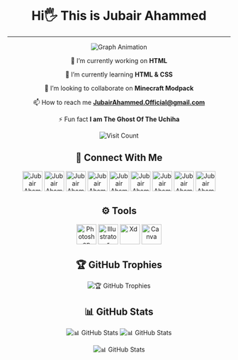 <!-- Heading -->
<h1 align="center">Hi🖐 This is Jubair Ahammed</h1>
<hr />

<!-- Graph Animation -->
<div align="center">
 
   ![Graph Animation](https://github.com/JubairAhammed-Official/GitHub-Graph/blob/main/Graph-Animation/github-contribution-grid-snake-dark.svg)

</div>

<!-- Status -->
<div align="center">

   <p >🔭 I’m currently working on <b>HTML</b></p>
   <p >🌱 I’m currently learning <b>HTML & CSS</b></p>
   <p >👯 I’m looking to collaborate on <b>Minecraft Modpack</b></p>
   <p >📫 How to reach me <a href="mailto:JubairAhammed.Official@gmail.com"><b>JubairAhammed.Official@gmail.com</b></a></p>
   <p >⚡ Fun fact <b>I am The Ghost Of The Uchiha</b></p>

</div>

<!-- Visit Count -->
<div align="center">

   ![Visit Count](https://visitcount.itsvg.in/api?id=JubairAhammed-Official&icon=2&color=3)

</div>

<!-- 🔗 Social Links -->
<h2 align="center">🔗 Connect With Me</h2>

<div align="center">

   <a href="https://www.facebook.com/JubairUchiha" target="_blank" rel="noreferrer"><img src="https://www.vectorlogo.zone/logos/facebook/facebook-official.svg" alt="Jubair Ahammed" height="45px"></a>
   <a href="https://www.linkedin.com/in/Jubair-Ahammed" target="_blank" rel="noreferrer"><img src="https://www.vectorlogo.zone/logos/linkedin/linkedin-tile.svg" alt="Jubair Ahammed" height="45px"></a>
   <a href="https://www.behance.net/Jubair-Ahammed" target="_blank" rel="noreferrer"><img src="https://cdn.jsdelivr.net/gh/devicons/devicon/icons/behance/behance-original.svg" alt="Jubair Ahammed" height="45px"></a>
   <a href="https://twitter.com/Jubair__Ahammed" target="_blank" rel="noreferrer"><img src="https://www.vectorlogo.zone/logos/twitter/twitter-tile.svg" alt="Jubair Ahammed" height="45px"></a>
   <a href="https://medium.com/@Jubair-Ahammed" target="_blank" rel="noreferrer"><img src="https://cdn-icons-png.flaticon.com/512/5968/5968906.png" alt="Jubair Ahammed" height="45px"></a>
   <a href="https://stackoverflow.com/users/20461938/Jubair-Ahammed" target="_blank" rel="noreferrer"><img src="https://www.vectorlogo.zone/logos/stackoverflow/stackoverflow-tile.svg" alt="Jubair Ahammed" height="45px"></a>
   <a href="https://www.reddit.com/user/JubairAhammed" target="_blank" rel="noreferrer"><img src="https://www.vectorlogo.zone/logos/reddit/reddit-tile.svg" alt="Jubair Ahammed" height="45px"></a>
   <a href="https://www.pinterest.com/Jubair__Ahammed/" target="_blank" rel="noreferrer"><img src="https://www.vectorlogo.zone/logos/pinterest/pinterest-icon.svg" alt="Jubair Ahammed" height="45px"></a>
   <a href="https://dribbble.com/Jubair-Ahammed/about" target="_blank" rel="noreferrer"><img src="https://www.vectorlogo.zone/logos/dribbble/dribbble-icon.svg" alt="Jubair Ahammed" height="45px"></a>
   
</div>

<!-- ⚙️ Tools -->
<h2 align="center">⚙️ Tools</h2>

<div align="center">
   
   <a href="www.adobe.com/products/photoshop.html" target="_blank" rel="noreferrer"><img src="https://cdn.jsdelivr.net/gh/devicons/devicon/icons/photoshop/photoshop-line.svg" alt="Photoshop" height="45px"></a>
   <a href="https://www.adobe.com/products/illustrator.html" target="_blank" rel="noreferrer"><img src="https://www.vectorlogo.zone/logos/adobe_illustrator/adobe_illustrator-icon.svg" alt="Illustrator" height="45px"></a>
   <a href="https://helpx.adobe.com/xd/get-started.html" target="_blank" rel="noreferrer"><img src="https://cdn.jsdelivr.net/gh/devicons/devicon/icons/xd/xd-line.svg" alt="Xd" height="45px"></a>
   <a href="https://www.canva.com/" target="_blank" rel="noreferrer"><img src="https://cdn.jsdelivr.net/gh/devicons/devicon/icons/canva/canva-original.svg" alt="Canva" height="45px"></a>
   
</div>

<!-- 🏆 GitHub Trophies -->
<h2 align="center">🏆 GitHub Trophies</h2>

<div align="center">

   ![🏆 GitHub Trophies](https://github-profile-trophy.vercel.app/?username=JubairAhammed-Official&theme=matrix&no-frame=false&no-bg=false&margin-w=4)

</div>

<!-- 📊 GitHub Stats -->
<h2 align="center">📊 GitHub Stats</h2>

<div align="center">
 
   ![📊 GitHub Stats](https://github-readme-streak-stats.herokuapp.com/?user=JubairAhammed-Official&theme=chartreuse-dark&hide_border=false)
   ![📊 GitHub Stats](https://github-readme-stats.vercel.app/api?username=JubairAhammed-Official&theme=chartreuse-dark&hide_border=false&count_private=false)
   
</div>

<div align="center">
 
   ![📊 GitHub Stats](https://github-readme-stats.vercel.app/api/top-langs/?username=JubairAhammed-Official&theme=chartreuse-dark&hide_border=false&include_all_commits=true&count_private=false&layout=compact)
   
</div>

<!-- Made By Jubair Ahammed -->
